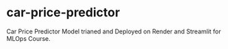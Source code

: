 # car-price-predictor
Car Price Predictor Model trianed and Deployed on Render and Streamlit for MLOps Course.
